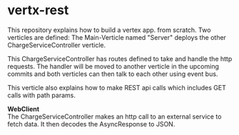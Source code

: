 # vertx-rest

This repository explains how to build a vertex app. from scratch. 
Two verticles are defined: 
The Main-Verticle named "Server" deploys the other ChargeServiceController verticle. 

This ChargeServiceController has routes defined to take and handle the http requests. The handler will be moved 
to another verticle in the upcoming commits and both verticles can then talk to each other using event bus. 

This verticle also explains how to make REST api calls which includes GET calls with path params. 

<b>WebClient</b>
</br>
The ChargeServiceController makes an http call to an external service to fetch data. It then decodes the AsyncResponse to JSON.

